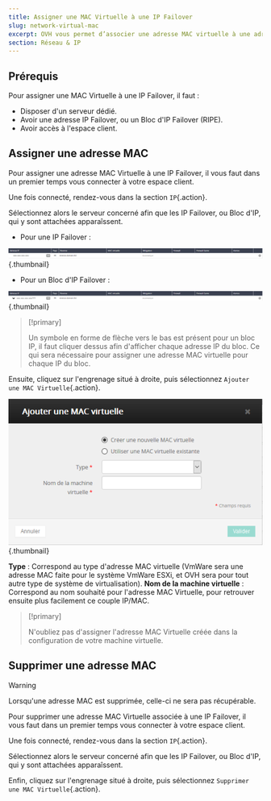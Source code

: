```yaml
---
title: Assigner une MAC Virtuelle à une IP Failover
slug: network-virtual-mac
excerpt: OVH vous permet d’associer une adresse MAC virtuelle à une adresse IP, afin de pouvoir mettre en place des machines virtuelles avec une configuration bridge sur votre serveur.
section: Réseau & IP
---
```



## Prérequis
Pour assigner une MAC Virtuelle à une IP Failover, il faut :

- Disposer d'un serveur dédié.
- Avoir une adresse IP Failover, ou un Bloc d'IP Failover (RIPE).
- Avoir accès à l'espace client.


## Assigner une adresse MAC
Pour assigner une adresse MAC Virtuelle à une IP Failover, il vous faut dans un premier temps vous connecter à votre espace client.

Une fois connecté, rendez-vous dans la section `IP`{.action}.

Sélectionnez alors le serveur concerné afin que les IP Failover, ou Bloc d'IP, qui y sont attachées apparaîssent.

- Pour une IP Failover :


![IPFO](images/IPFO.png){.thumbnail}

- Pour un Bloc d'IP Failover :


![BlocIPFO](images/BlocFO.png){.thumbnail}



> [!primary]
>
> Un symbole en forme de flèche vers le bas est présent pour un bloc IP, il faut cliquer dessus afin d'afficher chaque adresse IP du bloc. Ce qui sera nécessaire pour assigner une adresse MAC virtuelle pour chaque IP du bloc.
> 

Ensuite, cliquez sur l'engrenage situé à droite, puis sélectionnez `Ajouter une MAC Virtuelle`{.action}.


![MAC](images/mac.png){.thumbnail}

**Type** : Correspond au type d'adresse MAC virtuelle (VmWare sera une adresse MAC faite pour le système VmWare ESXi, et OVH sera pour tout autre type de système de virtualisation). **Nom de la machine virtuelle** : Correspond au nom souhaité pour l'adresse MAC Virtuelle, pour retrouver ensuite plus facilement ce couple IP/MAC.



> [!primary]
>
> N'oubliez pas d'assigner l'adresse MAC Virtuelle créée dans la configuration de votre machine virtuelle.
> 


## Supprimer une adresse MAC


> [!warning]
>
> Lorsqu'une adresse MAC est supprimée, celle-ci ne sera pas récupérable.
> 

Pour supprimer une adresse MAC Virtuelle associée à une IP Failover, il vous faut dans un premier temps vous connecter à votre espace client.

Une fois connecté, rendez-vous dans la section `IP`{.action}.

Sélectionnez alors le serveur concerné afin que les IP Failover, ou Bloc d'IP, qui y sont attachées apparaîssent.

Enfin, cliquez sur l'engrenage situé à droite, puis sélectionnez `Supprimer une MAC Virtuelle`{.action}.